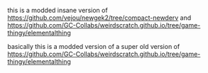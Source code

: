this is a modded insane version of https://github.com/vejou/newgek2/tree/compact-newderv and https://github.com/GC-Collabs/weirdscratch.github.io/tree/game-thingy/elementalthing

basically this is a modded version of a super old version of https://github.com/GC-Collabs/weirdscratch.github.io/tree/game-thingy/elementalthing

